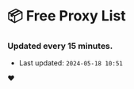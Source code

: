 # :package: Free Proxy List
### Updated every 15 minutes.

- Last updated: `2024-05-18 10:51`

:heart:
